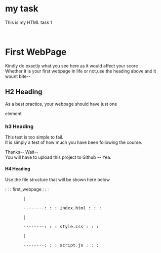 # my task
This is my HTML task 1

<!DOCTYPE html>
<html lang="en">
<head>
    <meta charset="UTF-8">
     <meta name="viewport" content="width=device-width, initial-scale=1.0">
    <title></title>
</head>
<br>
    <h1> First WebPage</h1>
    <p>Kindly do exactly what you see here  as it would affect your score</br>
     Whether it is your first webpage in life or not,use the heading above and it wount bite--</p>

<h2>H2 Heading</h2>
<p>As a best practice, your webpage should have just one </p>
<p>element</p>

<h3>h3 Heading</h3>
<p>This test is too simple to fail. </br>
It is simply a test of how much you have been following the course.</p>
<p>Thanks--  Wait-- </br>
You will have to upload this project to Github -- Yea.</p>

<h4>H4 Heading</h4>
<p>Use the file structure that will be shown here below</p>
<p>: : : first_webpage : : : </br>

<pre>&nbsp;&nbsp;&nbsp;&nbsp;&nbsp;&nbsp;&nbsp;|</pre></P>
<pre>&nbsp;&nbsp;&nbsp;&nbsp;&nbsp;&nbsp;&nbsp;--------: : : index.html : : :</pre>
<pre>&nbsp;&nbsp;&nbsp;&nbsp;&nbsp;&nbsp;&nbsp;|</pre>
<pre>&nbsp;&nbsp;&nbsp;&nbsp;&nbsp;&nbsp;&nbsp;--------: : : style.css : : :</pre>
<pre>&nbsp;&nbsp;&nbsp;&nbsp;&nbsp;&nbsp;&nbsp;|</pre>
<pre>&nbsp;&nbsp;&nbsp;&nbsp;&nbsp;&nbsp;&nbsp;--------: : : script.js : : :</pre>
</body>
</html>
